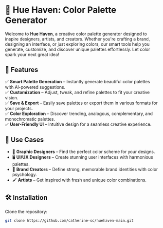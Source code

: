 # 🎨 Hue Haven: Color Palette Generator

Welcome to **Hue Haven**, a creative color palette generator designed to inspire designers, artists, and creators. Whether you're crafting a brand, designing an interface, or just exploring colors, our smart tools help you generate, customize, and discover unique palettes effortlessly. Let color spark your next great idea!  

## 🚀 Features  

✅ **Smart Palette Generation** – Instantly generate beautiful color palettes with AI-powered suggestions.  
✅ **Customization** – Adjust, tweak, and refine palettes to fit your creative vision.  
✅ **Save & Export** – Easily save palettes or export them in various formats for your projects.  
✅ **Color Exploration** – Discover trending, analogous, complementary, and monochromatic palettes.  
✅ **User-Friendly UI** – Intuitive design for a seamless creative experience.  

## 🎯 Use Cases  

- 🎨 **Graphic Designers** – Find the perfect color scheme for your designs.  
- 🖥️ **UI/UX Designers** – Create stunning user interfaces with harmonious palettes.  
- 📢 **Brand Creators** – Define strong, memorable brand identities with color psychology.  
- 🖌️ **Artists** – Get inspired with fresh and unique color combinations.  

## 🛠️ Installation  

Clone the repository:  

```sh
git clone https://github.com/catherine-sc/huehaven-main.git
